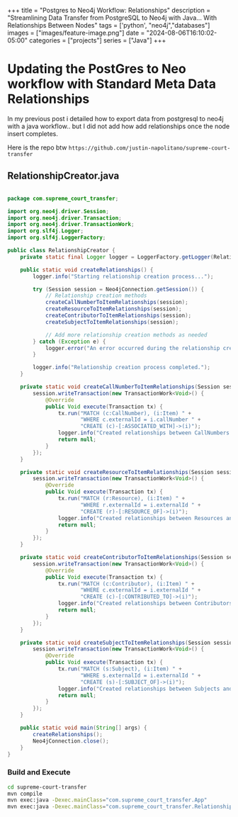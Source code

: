 +++
title =  "Postgres to Neo4j Workflow: Relationships"
description = "Streamlining Data Transfer from PostgreSQL to Neo4j with Java... With Relationships Between Nodes"
tags = ['python', "neo4j","databases"]
images = ["images/feature-image.png"]
date = "2024-08-06T16:10:02-05:00"
categories = ["projects"]
series = ["Java"]
+++


# Updating the PostGres to Neo workflow with Standard Meta Data Relationships

In my previous post i detailed how to export data from postgresql to neo4j with a java workflow.. but I did not add how add relationships once the node insert completes. 


Here is the repo btw ```https://github.com/justin-napolitano/supreme-court-transfer```

## RelationshipCreator.java 

```java

package com.supreme_court_transfer;

import org.neo4j.driver.Session;
import org.neo4j.driver.Transaction;
import org.neo4j.driver.TransactionWork;
import org.slf4j.Logger;
import org.slf4j.LoggerFactory;

public class RelationshipCreator {
    private static final Logger logger = LoggerFactory.getLogger(RelationshipCreator.class);

    public static void createRelationships() {
        logger.info("Starting relationship creation process...");

        try (Session session = Neo4jConnection.getSession()) {
            // Relationship creation methods
            createCallNumberToItemRelationships(session);
            createResourceToItemRelationships(session);
            createContributorToItemRelationships(session);
            createSubjectToItemRelationships(session);

            // Add more relationship creation methods as needed
        } catch (Exception e) {
            logger.error("An error occurred during the relationship creation process.", e);
        }

        logger.info("Relationship creation process completed.");
    }

    private static void createCallNumberToItemRelationships(Session session) {
        session.writeTransaction(new TransactionWork<Void>() {
            @Override
            public Void execute(Transaction tx) {
                tx.run("MATCH (c:CallNumber), (i:Item) " +
                       "WHERE c.externalId = i.callNumber " +
                       "CREATE (c)-[:ASSOCIATED_WITH]->(i)");
                logger.info("Created relationships between CallNumbers and Items based on external_id.");
                return null;
            }
        });
    }

    private static void createResourceToItemRelationships(Session session) {
        session.writeTransaction(new TransactionWork<Void>() {
            @Override
            public Void execute(Transaction tx) {
                tx.run("MATCH (r:Resource), (i:Item) " +
                       "WHERE r.externalId = i.externalId " +
                       "CREATE (r)-[:RESOURCE_OF]->(i)");
                logger.info("Created relationships between Resources and Items based on external_id.");
                return null;
            }
        });
    }

    private static void createContributorToItemRelationships(Session session) {
        session.writeTransaction(new TransactionWork<Void>() {
            @Override
            public Void execute(Transaction tx) {
                tx.run("MATCH (c:Contributor), (i:Item) " +
                       "WHERE c.externalId = i.externalId " +
                       "CREATE (c)-[:CONTRIBUTED_TO]->(i)");
                logger.info("Created relationships between Contributors and Items based on external_id.");
                return null;
            }
        });
    }

    private static void createSubjectToItemRelationships(Session session) {
        session.writeTransaction(new TransactionWork<Void>() {
            @Override
            public Void execute(Transaction tx) {
                tx.run("MATCH (s:Subject), (i:Item) " +
                       "WHERE s.externalId = i.externalId " +
                       "CREATE (s)-[:SUBJECT_OF]->(i)");
                logger.info("Created relationships between Subjects and Items based on external_id.");
                return null;
            }
        });
    }

    public static void main(String[] args) {
        createRelationships();
        Neo4jConnection.close();
    }
}

```

### Build and Execute

```bash
cd supreme-court-transfer
mvn compile
mvn exec:java -Dexec.mainClass="com.supreme_court_transfer.App"
mvn exec:java -Dexec.mainClass="com.supreme_court_transfer.RelationshipCreator" 
```